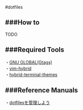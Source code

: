 #dotfiles  


###How to  
---
TODO

###Required Tools  
---
・[GNU GLOBAL(Gtags)](http://www.gnu.org/software/global/)  
・[vim-hybrid](https://github.com/w0ng/vim-hybrid)  
・[hybrid-terminal-themes](https://github.com/lysyi3m/osx-terminal-themes)  



###Reference Manuals  
---
・[dotfilesを管理しよう](http://qiita.com/massy22/items/5bdb97f8d6e93517f916 "title")  